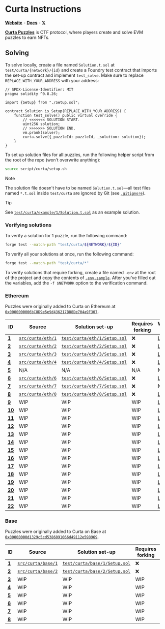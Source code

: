 # Curta Instructions

[**Website**](https://curta.wtf) - [**Docs**](https://curta.wtf/docs) - [**𝕏**](https://x.com/curta_ctf)

[**Curta Puzzles**](https://curta.wtf/docs/puzzles/overview) is CTF protocol, where players create and solve EVM puzzles to earn NFTs.

## Solving

To solve locally, create a file named `Solution.t.sol` at `test/curta/{network}/{id}` and create a Foundry test contract that imports the set-up contract and implement `test_solve`. Make sure to replace `REPLACE_WITH_YOUR_ADDRESS` with your address:

```solidity
// SPDX-License-Identifier: MIT
pragma solidity ^0.8.26;

import {Setup} from "./Setup.sol";

contract Solution is Setup(REPLACE_WITH_YOUR_ADDRESS) {
    function test_solve() public virtual override {
        // <<<<<<< SOLUTION START.
        uint256 solution;
        // >>>>>>> SOLUTION END.
        vm.prank(solver);
        curta.solve({_puzzleId: puzzleId, _solution: solution});
    }
}
```

To set up solution files for all puzzles, run the following helper script from the root of the repo (won't overwrite anything):

```sh
source script/curta/setup.sh
```

> [!NOTE]
> The solution file doesn't have to be named `Solution.t.sol`&mdash;all test files named `*.t.sol` inside `test/curta` are ignored by Git (see [`.gitignore`](../../.gitignore#L28-L29)).

> [!TIP]
> See [`test/curta/example/1/Solution.t.sol`](../../test/curta/example/1/Solution.t.sol) as an example solution.

### Verifying solutions

To verify a solution for 1 puzzle, run the following command:

```sh
forge test --match-path "test/curta/${NETWORK}/${ID}"
```

To verify all your solutions at once, run the following command:

```sh
forge test --match-path "test/curta/*"
```

To verify solutions that require forking, create a file named `.env` at the root of the project and copy the contents of [`.env.sample`](../../.env.sample). After you've filled out the variables, add the `-f $NETWORK` option to the verification command.

### Ethereum

Puzzles were originally added to Curta on Ethereum at [`0x0000000006bC8D9e5e9d436217B88De704a9F307`](https://etherscan.io/address/0x0000000006bC8D9e5e9d436217B88De704a9F307).

| ID                                        | Source                       | Solution set-up                                                  | Requires forking | Write-up                                                                                                          |
| ----------------------------------------- | ---------------------------- | ---------------------------------------------------------------- | ---------------- | ----------------------------------------------------------------------------------------------------------------- |
| [**1**](https://curta.wtf/puzzle/eth:1)   | [`src/curta/eth/1`](./eth/1) | [`test/curta/eth/1/Setup.sol`](../../test/curta/eth/1/Setup.sol) | ❌               | [Link](https://curta.wtf/puzzle/eth:1/write-up)                                                                   |
| [**2**](https://curta.wtf/puzzle/eth:2)   | [`src/curta/eth/2`](./eth/2) | [`test/curta/eth/2/Setup.sol`](../../test/curta/eth/2/Setup.sol) | ❌               | [Link](https://curta.wtf/puzzle/eth:2/write-up)                                                                   |
| [**3**](https://curta.wtf/puzzle/eth:3)   | [`src/curta/eth/3`](./eth/2) | [`test/curta/eth/3/Setup.sol`](../../test/curta/eth/3/Setup.sol) | ❌               | [Link](https://curta.wtf/puzzle/eth:3/write-up)                                                                   |
| [**4**](https://curta.wtf/puzzle/eth:4)   | [`src/curta/eth/4`](./eth/2) | [`test/curta/eth/4/Setup.sol`](../../test/curta/eth/4/Setup.sol) | ❌               | [Link](https://curta.wtf/puzzle/eth:4/write-up)                                                                   |
| [**5**](https://curta.wtf/puzzle/eth:5)   | N/A                          | N/A                                                              | N/A              | N/A                                                                                                               |
| [**6**](https://curta.wtf/puzzle/eth:6)   | [`src/curta/eth/6`](./eth/6) | [`test/curta/eth/6/Setup.sol`](../../test/curta/eth/6/Setup.sol) | ❌               | [Link](https://curta.wtf/puzzle/eth:6/write-up)                                                                   |
| [**7**](https://curta.wtf/puzzle/eth:7)   | [`src/curta/eth/7`](./eth/7) | [`test/curta/eth/7/Setup.sol`](../../test/curta/eth/7/Setup.sol) | ❌               | None                                                                                                              |
| [**8**](https://curta.wtf/puzzle/eth:8)   | [`src/curta/eth/8`](./eth/8) | [`test/curta/eth/8/Setup.sol`](../../test/curta/eth/8/Setup.sol) | ❌               | [Link](https://x.com/i/status/1651346013792227332)                                                                |
| [**9**](https://curta.wtf/puzzle/eth:9)   | WIP                          | WIP                                                              | WIP              | [Link](https://github.com/clabby/curta-puzzle/blob/8fbfb95db1f5fa90911246aa177b153e04dffba5/test/Challenge.t.sol) |
| [**10**](https://curta.wtf/puzzle/eth:10) | WIP                          | WIP                                                              | WIP              | [Link](https://x.com/i/status/1658930303019122688)                                                                |
| [**11**](https://curta.wtf/puzzle/eth:11) | WIP                          | WIP                                                              | WIP              | [Link](https://github.com/leonardoalt/baby_its_me/tree/ce6de115dda28ff5357f1dfa99f4e724a18b9b29/solution)         |
| [**12**](https://curta.wtf/puzzle/eth:12) | WIP                          | WIP                                                              | WIP              | [Link](https://x.com/i/status/1664026474813489153)                                                                |
| [**13**](https://curta.wtf/puzzle/eth:13) | WIP                          | WIP                                                              | WIP              | [Link](https://x.com/i/status/1678260264893026305)                                                                |
| [**14**](https://curta.wtf/puzzle/eth:14) | WIP                          | WIP                                                              | WIP              | [Link](https://x.com/i/status/1683203592344473601)                                                                |
| [**15**](https://curta.wtf/puzzle/eth:15) | WIP                          | WIP                                                              | WIP              | [Link](https://x.com/i/status/1688247687613743105)                                                                |
| [**16**](https://curta.wtf/puzzle/eth:16) | WIP                          | WIP                                                              | WIP              | [Link](https://x.com/i/status/1694746398326128777)                                                                |
| [**17**](https://curta.wtf/puzzle/eth:17) | WIP                          | WIP                                                              | WIP              | [Link](https://curta.wtf/puzzle/eth:17/write-up)                                                                  |
| [**18**](https://curta.wtf/puzzle/eth:18) | WIP                          | WIP                                                              | WIP              | [Link](https://x.com/i/status/1706029458275119205)                                                                |
| [**19**](https://curta.wtf/puzzle/eth:19) | WIP                          | WIP                                                              | WIP              | [Link](https://x.com/i/status/1727198251852636467)                                                                |
| [**20**](https://curta.wtf/puzzle/eth:20) | WIP                          | WIP                                                              | WIP              | [Link](https://x.com/i/status/1728482477965213760)                                                                |
| [**21**](https://curta.wtf/puzzle/eth:21) | WIP                          | WIP                                                              | WIP              | [Link](https://curta.wtf/puzzle/eth:21/write-up)                                                                  |
| [**22**](https://curta.wtf/puzzle/eth:22) | WIP                          | WIP                                                              | WIP              | [Link](https://curta.wtf/puzzle/eth:22/write-up)                                                                  |

### Base

Puzzles were originally added to Curta on Base at [`0x00000000d1329c5cd5386091066d49112e590969`](https://basescan.org/address/0x00000000d1329c5cd5386091066d49112e590969).

| ID                                       | Source                         | Solution set-up                                                    | Requires forking | Write-up                                         |
| ---------------------------------------- | ------------------------------ | ------------------------------------------------------------------ | ---------------- | ------------------------------------------------ |
| [**1**](https://curta.wtf/puzzle/base:1) | [`src/curta/base/1`](./base/1) | [`test/curta/base/1/Setup.sol`](../../test/curta/base/1/Setup.sol) | ❌               | [Link](https://curta.wtf/puzzle/base:1/write-up) |
| [**2**](https://curta.wtf/puzzle/base:2) | [`src/curta/base/2`](./base/2) | [`test/curta/base/2/Setup.sol`](../../test/curta/base/2/Setup.sol) | ❌               | [Link](https://curta.wtf/puzzle/base:2/write-up) |
| [**3**](https://curta.wtf/puzzle/base:3) | WIP                            | WIP                                                                | WIP              | [Link](https://curta.wtf/puzzle/base:3/write-up) |
| [**4**](https://curta.wtf/puzzle/base:4) | WIP                            | WIP                                                                | WIP              | [Link](https://curta.wtf/puzzle/base:4/write-up) |
| [**5**](https://curta.wtf/puzzle/base:5) | WIP                            | WIP                                                                | WIP              | None                                             |
| [**6**](https://curta.wtf/puzzle/base:6) | WIP                            | WIP                                                                | WIP              | None                                             |
| [**7**](https://curta.wtf/puzzle/base:7) | WIP                            | WIP                                                                | WIP              | [Link](https://curta.wtf/puzzle/base:7/write-up) |
| [**8**](https://curta.wtf/puzzle/base:8) | WIP                            | WIP                                                                | WIP              | None                                             |
